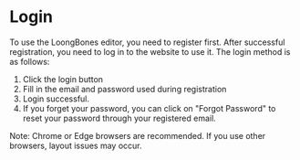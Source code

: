 # Login

To use the LoongBones editor, you need to register first. After successful registration, you need to log in to the website to use it. The login method is as follows:
1. Click the login button
2. Fill in the email and password used during registration
3. Login successful.
4. If you forget your password, you can click on "Forgot Password" to reset your password through your registered email.

Note:
Chrome or Edge browsers are recommended. If you use other browsers, layout issues may occur.
